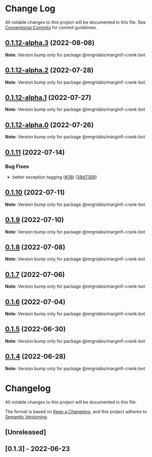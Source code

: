 # Change Log

All notable changes to this project will be documented in this file.
See [Conventional Commits](https://conventionalcommits.org) for commit guidelines.

## [0.1.12-alpha.3](https://github.com/mrgnlabs/marginfi-sdk/compare/@mrgnlabs/marginfi-crank-bot@0.1.12-alpha.2...@mrgnlabs/marginfi-crank-bot@0.1.12-alpha.3) (2022-08-08)

**Note:** Version bump only for package @mrgnlabs/marginfi-crank-bot





## [0.1.12-alpha.2](https://github.com/mrgnlabs/marginfi-sdk/compare/@mrgnlabs/marginfi-crank-bot@0.1.12-alpha.1...@mrgnlabs/marginfi-crank-bot@0.1.12-alpha.2) (2022-07-28)

**Note:** Version bump only for package @mrgnlabs/marginfi-crank-bot





## [0.1.12-alpha.1](https://github.com/mrgnlabs/marginfi-sdk/compare/@mrgnlabs/marginfi-crank-bot@0.1.12-alpha.0...@mrgnlabs/marginfi-crank-bot@0.1.12-alpha.1) (2022-07-27)

**Note:** Version bump only for package @mrgnlabs/marginfi-crank-bot





## [0.1.12-alpha.0](https://github.com/mrgnlabs/marginfi-sdk/compare/@mrgnlabs/marginfi-crank-bot@0.1.11...@mrgnlabs/marginfi-crank-bot@0.1.12-alpha.0) (2022-07-26)

**Note:** Version bump only for package @mrgnlabs/marginfi-crank-bot





## [0.1.11](https://github.com/mrgnlabs/marginfi-sdk/compare/@mrgnlabs/marginfi-crank-bot@0.1.10...@mrgnlabs/marginfi-crank-bot@0.1.11) (2022-07-14)


### Bug Fixes

* better exception tagging ([#38](https://github.com/mrgnlabs/marginfi-sdk/issues/38)) ([38d7389](https://github.com/mrgnlabs/marginfi-sdk/commit/38d7389e60689d99b3a281b5a2a02ddd15344421))





## [0.1.10](https://github.com/mrgnlabs/marginfi-sdk/compare/@mrgnlabs/marginfi-crank-bot@0.1.9...@mrgnlabs/marginfi-crank-bot@0.1.10) (2022-07-11)

**Note:** Version bump only for package @mrgnlabs/marginfi-crank-bot





## [0.1.9](https://github.com/mrgnlabs/marginfi-sdk/compare/@mrgnlabs/marginfi-crank-bot@0.1.8...@mrgnlabs/marginfi-crank-bot@0.1.9) (2022-07-10)

**Note:** Version bump only for package @mrgnlabs/marginfi-crank-bot





## [0.1.8](https://github.com/mrgnlabs/marginfi-sdk/compare/@mrgnlabs/marginfi-crank-bot@0.1.7...@mrgnlabs/marginfi-crank-bot@0.1.8) (2022-07-08)

**Note:** Version bump only for package @mrgnlabs/marginfi-crank-bot





## [0.1.7](https://github.com/mrgnlabs/marginfi-sdk/compare/@mrgnlabs/marginfi-crank-bot@0.1.6...@mrgnlabs/marginfi-crank-bot@0.1.7) (2022-07-06)

**Note:** Version bump only for package @mrgnlabs/marginfi-crank-bot





## [0.1.6](https://github.com/mrgnlabs/marginfi-sdk/compare/@mrgnlabs/marginfi-crank-bot@0.1.5...@mrgnlabs/marginfi-crank-bot@0.1.6) (2022-07-04)

**Note:** Version bump only for package @mrgnlabs/marginfi-crank-bot





## [0.1.5](https://github.com/mrgnlabs/marginfi-sdk/compare/@mrgnlabs/marginfi-crank-bot@0.1.4...@mrgnlabs/marginfi-crank-bot@0.1.5) (2022-06-30)

**Note:** Version bump only for package @mrgnlabs/marginfi-crank-bot





## [0.1.4](https://github.com/mrgnlabs/marginfi-sdk/compare/@mrgnlabs/marginfi-crank-bot@0.1.3...@mrgnlabs/marginfi-crank-bot@0.1.4) (2022-06-28)

**Note:** Version bump only for package @mrgnlabs/marginfi-crank-bot





# Changelog

All notable changes to this project will be documented in this file.

The format is based on [Keep a Changelog](https://keepachangelog.com/en/1.0.0/),
and this project adheres to [Semantic Versioning](https://semver.org/spec/v2.0.0.html).

## [Unreleased]

## [0.1.3] - 2022-06-23
